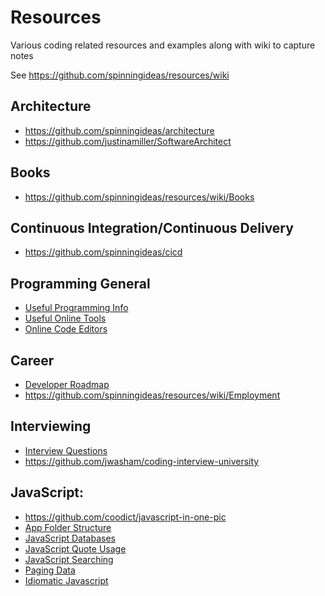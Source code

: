 # Resources

Various coding related resources and examples along with wiki to capture notes 

See https://github.com/spinningideas/resources/wiki

## Architecture

- https://github.com/spinningideas/architecture
- https://github.com/justinamiller/SoftwareArchitect

## Books

- https://github.com/spinningideas/resources/wiki/Books

## Continuous Integration/Continuous Delivery

- https://github.com/spinningideas/cicd

## Programming General

- [Useful Programming Info](https://github.com/spinningideas/resources/wiki/Useful-Programming-Info)
- [Useful Online Tools](https://github.com/spinningideas/resources/wiki/Useful-Online-Tools)
- [Online Code Editors](https://github.com/spinningideas/resources/wiki/Online-Code-Editors)

## Career

- [Developer Roadmap](https://github.com/kamranahmedse/developer-roadmap)
- https://github.com/spinningideas/resources/wiki/Employment

## Interviewing 

- [Interview Questions](https://github.com/spinningideas/resources/wiki/Interview-Questions)
- https://github.com/jwasham/coding-interview-university
  
## JavaScript: 

- https://github.com/coodict/javascript-in-one-pic
- [App Folder Structure](https://github.com/spinningideas/resources/wiki/JavaScript-App-Folder-Structure)
- [JavaScript Databases](https://github.com/spinningideas/resources/wiki/JavaScript-Databases)
- [JavaScript Quote Usage](https://github.com/spinningideas/resources/wiki/JavaScript-Quote-Usage)
- [JavaScript Searching](https://github.com/spinningideas/resources/wiki/JavaScript-Searching)
- [Paging Data](https://github.com/spinningideas/resources/wiki/Paging-Data)
- [Idiomatic Javascript](https://github.com/rwaldron/idiomatic.js)

 
 
 
